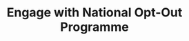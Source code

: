 ---
title: Engage with National Opt-Out Programme
keywords: engage, opt-out, process, introduction
tags: [userstories,casestudies]
sidebar: engage_sidebar
permalink: engage.html
summary: "These pages assist with requirements gathering and mapping stages of a FHIR API development process."
---
